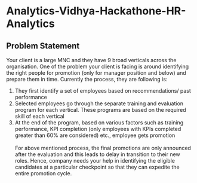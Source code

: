 # Analytics-Vidhya-Hackathone-HR-Analytics

## Problem Statement
Your client is a large MNC and they have 9 broad verticals across the organisation. One of the problem your client is facing is around identifying the right people for promotion (only for manager position and below) and prepare them in time. Currently the process, they are following is:

1. They first identify a set of employees based on recommendations/ past performance
2. Selected employees go through the separate training and evaluation program for each vertical. These programs are based on the required skill of each vertical
3. At the end of the program, based on various factors such as training performance, KPI completion (only employees with KPIs completed greater than 60% are considered) etc., employee gets promotion
<br/><br/>For above mentioned process, the final promotions are only announced after the evaluation and this leads to delay in transition to their new roles. Hence, company needs your help in identifying the eligible candidates at a particular checkpoint so that they can expedite the entire promotion cycle. 
